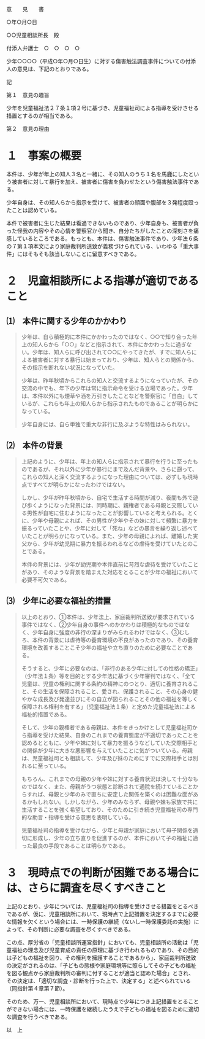 意　　見　　書

○年○月○日

○○児童相談所長　殿

付添人弁護士　○　○　○　○

少年○○○○（平成○年○月○日生）に対する傷害触法調査事件についての付添人の意見は、下記のとおりである。

記

第１　意見の趣旨

少年を児童福祉法２７条１項２号に基づき、児童福祉司による指導を受けさせる措置とするのが相当である。

第２　意見の理由

# １　事案の概要

本件は、少年が年上の知人３名と一緒に、その知人のうち１名を馬鹿にしたという被害者に対して暴行を加え、被害者に傷害を負わせたという傷害触法事件である。

少年自身は、その知人らから指示を受けて、被害者の顔面や腹部を３発程度殴ったことは認めている。

本件で被害者に生じた結果は看過できないものであり、少年自身も、被害者が負った怪我の内容やその心情を警察官から聞き、自分たちがしたことの深刻さを痛感しているところである。もっとも、本件は、傷害触法事件であり、少年法６条の７第１項本文により家庭裁判所送致が義務づけられている、いわゆる「重大事件」にはそもそも該当しないことに留意すべきである。

# ２　児童相談所による指導が適切であること

## ⑴　本件に関する少年のかかわり

> 少年は、自ら積極的に本件にかかわったのではなく、○○で知り合った年上の知人らから「○○」などと指示されて、本件にかかわったに過ぎない。少年は、知人らに呼び出されて○○にやってきたが、すでに知人らによる被害者に対する暴行は始まっており、少年は、知人らとの関係から、その指示を断れない状況になっていた。
>
> 少年は、昨年秋頃からこれらの知人と交流するようになっていたが、その交流の中でも、年下の少年は常に指示命令を受ける立場であった。少年は、本件以外にも煙草や酒を万引きしたことなどを警察官に「自白」しているが、これらも年上の知人らから指示されたものであることが明らかになっている。
>
> 少年自身には、自ら単独で重大な非行に及ぶような特性はみられない。

## ⑵　本件の背景

> 上記のように、少年は、年上の知人らに指示されて暴行を行うに至ったものであるが、それ以外に少年が暴行にまで及んだ背景や、さらに遡って、これらの知人と深く交流するようになった理由については、必ずしも現時点ですべてが明らかになったわけではない。
>
> しかし、少年が昨年秋頃から、自宅で生活する時間が減り、夜間も外で遊び歩くようになった背景には、同時期に、親権者である母親と交際している男性が自宅に住むようになったことが影響していると考えられる。とくに、少年や母親によれば、その男性が少年やその妹に対して頻繁に暴力を振るっていたことや、少年に対して「死ね」などの暴言を繰り返し述べていたことが明らかになっている。また、少年の母親によれば、離婚した実父から、少年が幼児期に暴力を振るわれるなどの虐待を受けていたとのことである。
>
> 本件の背景には、少年が幼児期や本件直前に苛烈な虐待を受けていたことがあり、そのような背景を踏まえた対応をとることが少年の福祉において必要不可欠である。

## ⑶　少年に必要な福祉的措置

> 以上のとおり、①本件は、少年法上、家庭裁判所送致が要求されている事件ではなく、②少年自身の事件へのかかわりは積極的なものではなく、少年自身に強度の非行の深まりがみられるわけではなく、③むしろ、本件の背景には虐待等の養育環境の不良があったのであり、その養育環境を改善することこそ少年の福祉や立ち直りのために必要なことである。
>
> そうすると、少年に必要なのは、「非行のある少年に対しての性格の矯正」（少年法１条）等を目的とする少年法に基づく少年審判ではなく、「全て児童は、児童の権利に関する条約の精神にのつとり、適切に養育されること、その生活を保障されること、愛され、保護されること、その心身の健やかな成長及び発達並びにその自立が図られることその他の福祉を等しく保障される権利を有する」（児童福祉法１条）と定めた児童福祉法による福祉的措置である。
>
> そして、少年の親権者である母親は、本件をきっかけとして児童福祉司から指導を受けた結果、自身のこれまでの養育態度が不適切であったことを認めるとともに、少年や妹に対して暴力を振るうなどしていた交際相手との関係が少年に大きな悪影響を与えていたことに気がついている。母親は、児童福祉司とも相談して、少年及び妹のためにすでに交際相手とは別れるに至っている。
>
> もちろん、これまでの母親の少年や妹に対する養育状況は決して十分なものではなく、また、母親がうつ状態と診断されて通院を続けていることからすれば、母親と少年のみで直ちに安定した関係を築くのは困難な面があるかもしれない。しかしながら、少年のみならず、母親や妹も家族で共に生活することを強く希望しており、そのために引き続き児童福祉司の専門的な助言・指導を受ける意思を表明している。
>
> 児童福祉司の指導を受けながら、少年と母親が家庭において母子関係を適切に形成し、少年の立ち直りを促進するのが、本件において子の福祉に適った最良の手段であることは明らかである。

# ３　現時点での判断が困難である場合には、さらに調査を尽くすべきこと

上記のとおり、少年については、児童福祉司の指導を受けさせる措置をとるべきであるが、仮に、児童相談所において、現時点で上記措置を決定するまでに必要な情報を欠くという場合には、一時保護の継続（ないし一時保護委託の実施）によって、その判断に必要な調査を尽くすべきである。

この点、厚労省の「児童相談所運営指針」においても、児童相談所の活動は「児童福祉の理念及び児童育成の責任の原理に基づき行われるものであり、その目的は子どもの福祉を図り、その権利を擁護することであるから」、家庭裁判所送致の決定がされるのは、「子どもの態様や家庭環境等に照らしてその子どもの福祉を図る観点から家庭裁判所の審判に付することが適当と認めた場合」とされ、その決定は、「適切な調査・診断を行った上で、決定する」と述べられている（同指針第４章第７節）。

そのため、万一、児童相談所において、現時点で少年につき上記措置をとることができない場合には、一時保護を継続したうえで子どもの福祉を図るために適切な調査を行うべきである。

以　上
